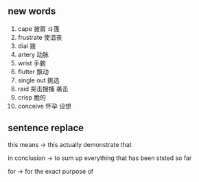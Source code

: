 ## new words

1. cape 披肩 斗篷
2. frustrate 使沮丧
3. dial 拨
4. artery 动脉
5. wrist 手腕
6. flutter 飘动
7. single out 挑选
8. raid 突击搜捕 袭击
9. crisp 脆的
10. conceive 怀孕 设想

## sentence replace

this means -> this actually demonstrate that

in conclusion -> to sum up everything that has been ststed so far

for -> for the exact purpose of
